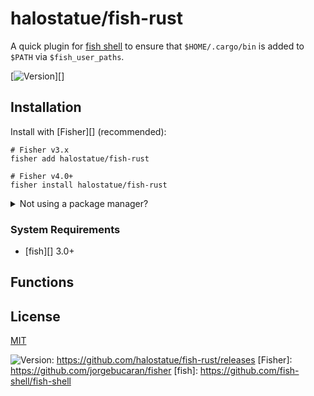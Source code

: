 # halostatue/fish-rust

A quick plugin for [fish shell][] to ensure that `$HOME/.cargo/bin` is added
to `$PATH` via `$fish_user_paths`.

[![Version][]][]

## Installation

Install with [Fisher][] (recommended):

```fish
# Fisher v3.x
fisher add halostatue/fish-rust

# Fisher v4.0+
fisher install halostatue/fish-rust
```

<details>
<summary>Not using a package manager?</summary>

---

Copy `conf.d/*.fish` to your fish configuration directory preserving the
directory structure.

</details>

### System Requirements

- [fish][] 3.0+

## Functions

## License

[MIT](LICENCE.md)

[fish shell]: https://fishshell.com 'friendly interactive shell'
[version]: https://img.shields.io/github/tag/halostatue/fish-rust.svg?label=Version

![Version][]: https://github.com/halostatue/fish-rust/releases
[Fisher]: https://github.com/jorgebucaran/fisher
[fish]: https://github.com/fish-shell/fish-shell
